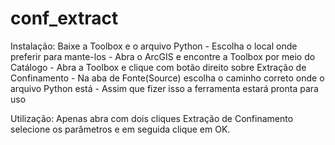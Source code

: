 # conf_extract

Instalação: Baixe a Toolbox e o arquivo Python - Escolha o local onde preferir para mante-los - Abra o ArcGIS e encontre a Toolbox por meio
do Catálogo - Abra a Toolbox e clique com botão direito sobre Extração de Confinamento - Na aba de Fonte(Source) escolha o caminho correto 
onde o arquivo Python está - Assim que fizer isso a ferramenta estará pronta para uso

Utilização: Apenas abra com dois cliques Extração de Confinamento selecione os parâmetros e em seguida clique em OK.
